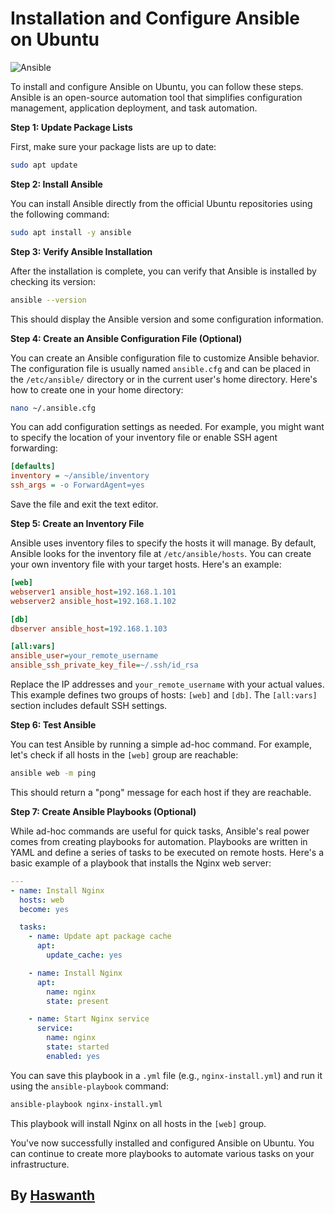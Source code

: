 # Installation and Configure Ansible on Ubuntu

![Ansible](https://imgur.com/5HTcLFJ.png)

To install and configure Ansible on Ubuntu, you can follow these steps. Ansible is an open-source automation tool that simplifies configuration management, application deployment, and task automation.

**Step 1: Update Package Lists**

First, make sure your package lists are up to date:

```bash
sudo apt update
```

**Step 2: Install Ansible**

You can install Ansible directly from the official Ubuntu repositories using the following command:

```bash
sudo apt install -y ansible
```

**Step 3: Verify Ansible Installation**

After the installation is complete, you can verify that Ansible is installed by checking its version:

```bash
ansible --version
```

This should display the Ansible version and some configuration information.

**Step 4: Create an Ansible Configuration File (Optional)**

You can create an Ansible configuration file to customize Ansible behavior. The configuration file is usually named `ansible.cfg` and can be placed in the `/etc/ansible/` directory or in the current user's home directory. Here's how to create one in your home directory:

```bash
nano ~/.ansible.cfg
```

You can add configuration settings as needed. For example, you might want to specify the location of your inventory file or enable SSH agent forwarding:

```ini
[defaults]
inventory = ~/ansible/inventory
ssh_args = -o ForwardAgent=yes
```

Save the file and exit the text editor.

**Step 5: Create an Inventory File**

Ansible uses inventory files to specify the hosts it will manage. By default, Ansible looks for the inventory file at `/etc/ansible/hosts`. You can create your own inventory file with your target hosts. Here's an example:

```ini
[web]
webserver1 ansible_host=192.168.1.101
webserver2 ansible_host=192.168.1.102

[db]
dbserver ansible_host=192.168.1.103

[all:vars]
ansible_user=your_remote_username
ansible_ssh_private_key_file=~/.ssh/id_rsa
```

Replace the IP addresses and `your_remote_username` with your actual values. This example defines two groups of hosts: `[web]` and `[db]`. The `[all:vars]` section includes default SSH settings.

**Step 6: Test Ansible**

You can test Ansible by running a simple ad-hoc command. For example, let's check if all hosts in the `[web]` group are reachable:

```bash
ansible web -m ping
```

This should return a "pong" message for each host if they are reachable.

**Step 7: Create Ansible Playbooks (Optional)**

While ad-hoc commands are useful for quick tasks, Ansible's real power comes from creating playbooks for automation. Playbooks are written in YAML and define a series of tasks to be executed on remote hosts. Here's a basic example of a playbook that installs the Nginx web server:

```yaml
---
- name: Install Nginx
  hosts: web
  become: yes

  tasks:
    - name: Update apt package cache
      apt:
        update_cache: yes

    - name: Install Nginx
      apt:
        name: nginx
        state: present

    - name: Start Nginx service
      service:
        name: nginx
        state: started
        enabled: yes
```

You can save this playbook in a `.yml` file (e.g., `nginx-install.yml`) and run it using the `ansible-playbook` command:

```bash
ansible-playbook nginx-install.yml
```

This playbook will install Nginx on all hosts in the `[web]` group.

You've now successfully installed and configured Ansible on Ubuntu. You can continue to create more playbooks to automate various tasks on your infrastructure.

## By [Haswanth](https://github.com/Haswanthkondamadugula)

